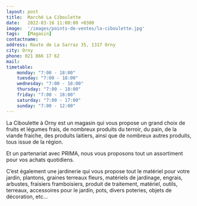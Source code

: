 ```yaml
---
layout: post
title:  Marché La Ciboulette
date:   2022-03-16 11:00:00 +0300
image:  '/images/points-de-ventes/la-ciboulette.jpg'
tags:   [Magasin]
contactname: 
address: Route de La Sarraz 35, 1317 Orny
city: Orny
phone: 021 866 17 62
mail:
timetable:
    monday: "7:00 - 18:00"
    tuesday: "7:00 - 18:00"
    wednesday: "7:00 - 18:00"
    thursday: "7:00 - 18:00"
    friday: "7:00 - 18:00"
    saturday: "7:00 - 17:00"
    sunday: "7:00 - 12:00"
---
```


La Ciboulette à Orny est un magasin qui vous propose un grand choix de fruits et légumes frais, de nombreux produits du terroir, du pain, de la viande fraiche, des produits laitiers, ainsi que de nombreux autres produits, tous issue de la région.

Et un partenariat avec PRIMA, nous vous proposons tout un assortiment pour vos achats quotidiens.

C’est également une jardinerie qui vous propose tout le matériel pour votre jardin, plantons, graines terreaux fleurs, matériels de jardinage, engrais, arbustes, fraisiers framboisiers, produit de traitement, matériel, outils, terreaux, accessoires pour le jardin, pots, divers poteries, objets de décoration, etc…